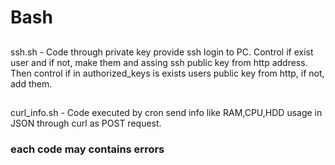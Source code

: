 # Bash
##
ssh.sh - Code through private key provide ssh login to PC. Control if exist user and if not, make them and assing ssh public key from http address. Then control if in authorized_keys is exists users public key from http, if not, add them.

##
curl_info.sh - Code executed by cron send info like RAM,CPU,HDD usage in JSON through curl as POST request.  


### each code may contains errors ###
